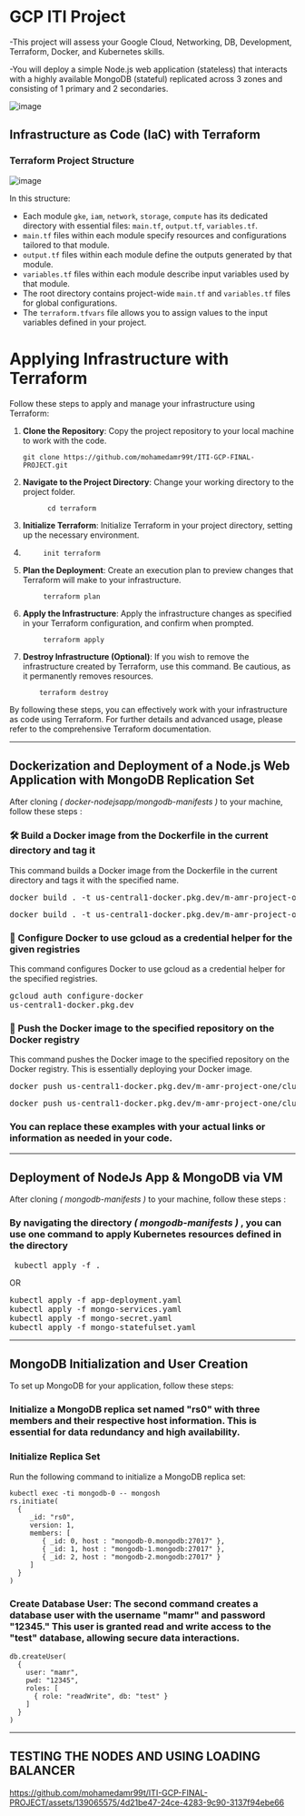 # GCP ITI Project
-This project will assess your Google Cloud, Networking, DB, Development,
Terraform, Docker, and Kubernetes skills.

-You will deploy a simple Node.js web application (stateless) that
interacts with a highly available MongoDB (stateful) replicated across 3 zones
and consisting of 1 primary and 2 secondaries.

![image](https://github.com/mohamedamr99t/ITI-GCP-FINAL-PROJECT/assets/139065575/cb1c221b-0aad-4071-bf50-e970a508f975)

## Infrastructure as Code (IaC) with Terraform 
### Terraform Project Structure

![image](https://github.com/mohamedamr99t/ITI-GCP-FINAL-PROJECT/assets/139065575/34331303-050e-4122-b4e9-b9c8e626efdb)

</details>

In this structure:

- Each module `gke`, `iam`, `network`, `storage`, `compute` has its dedicated directory with essential files: `main.tf`, `output.tf`, `variables.tf`.
- `main.tf` files within each module specify resources and configurations tailored to that module.
- `output.tf` files within each module define the outputs generated by that module.
- `variables.tf` files within each module describe input variables used by that module.
- The root directory contains project-wide `main.tf` and `variables.tf` files for global configurations.
- The `terraform.tfvars` file allows you to assign values to the input variables defined in your project.

# Applying Infrastructure with Terraform

Follow these steps to apply and manage your infrastructure using Terraform:

1. **Clone the Repository**: Copy the project repository to your local machine to work with the code.

       git clone https://github.com/mohamedamr99t/ITI-GCP-FINAL-PROJECT.git
   
2. **Navigate to the Project Directory**: Change your working directory to the project folder. 
  
             cd terraform 
   
3. **Initialize Terraform**: Initialize Terraform in your project directory, setting up the necessary environment.

4.          init terraform 

5. **Plan the Deployment**: Create an execution plan to preview changes that Terraform will make to your infrastructure.
  
            terraform plan 

6. **Apply the Infrastructure**: Apply the infrastructure changes as specified in your Terraform configuration, and confirm when prompted.

            terraform apply

7. **Destroy Infrastructure (Optional)**: If you wish to remove the infrastructure created by Terraform, use this command. Be cautious, as it permanently removes resources.
  
           terraform destroy 

By following these steps, you can effectively work with your infrastructure as code using Terraform. For further details and advanced usage, please refer to the comprehensive Terraform documentation.

---
## Dockerization and Deployment of a Node.js Web Application with MongoDB Replication Set
After cloning *( docker-nodejsapp/mongodb-manifests )* to your machine, follow these steps : 
### 🛠️ Build a Docker image from the Dockerfile in the current directory and tag it
  This command builds a Docker image from the Dockerfile in the current directory and tags it with the specified name.
   <pre>docker build . -t us-central1-docker.pkg.dev/m-amr-project-one/cluster-storage/nodejsapp:v1      -> nodeJs app    </pre>
   <pre>docker build . -t us-central1-docker.pkg.dev/m-amr-project-one/cluster-storage/mongodb-image:v1    -> mongoDB      </pre>  

### 🔑 Configure Docker to use gcloud as a credential helper for the given registries
  This command configures Docker to use gcloud as a credential helper for the specified registries.
    <pre>gcloud auth configure-docker us-central1-docker.pkg.dev</pre>  

### 🚀 Push the Docker image to the specified repository on the Docker registry
  This command pushes the Docker image to the specified repository on the Docker registry. This is essentially deploying your Docker image.
   <pre>docker push us-central1-docker.pkg.dev/m-amr-project-one/cluster-storage/nodejsapp:v1      -> nodeJs app    </pre>
   <pre>docker push us-central1-docker.pkg.dev/m-amr-project-one/cluster-storage/mongodb-image:v1    -> mongoDB      </pre>  
### You can replace these examples with your actual links or information as needed in your code.
---
## Deployment of NodeJs App & MongoDB via VM 
After cloning *( mongodb-manifests )* to your machine, follow these steps : 
### By navigating the directory *( mongodb-manifests )* , you can use one command to apply Kubernetes resources defined in the directory
<pre> kubectl apply -f . </pre>
OR 
<pre>kubectl apply -f app-deployment.yaml
kubectl apply -f mongo-services.yaml
kubectl apply -f mongo-secret.yaml
kubectl apply -f mongo-statefulset.yaml</pre>
---
## MongoDB Initialization and User Creation

To set up MongoDB for your application, follow these steps:

### Initialize a MongoDB replica set named "rs0" with three members and their respective host information. This is essential for data redundancy and high availability.
### Initialize Replica Set

Run the following command to initialize a MongoDB replica set:

```shell
kubectl exec -ti mongodb-0 -- mongosh 
rs.initiate(
  {
     _id: "rs0",
     version: 1,
     members: [
        { _id: 0, host : "mongodb-0.mongodb:27017" },
        { _id: 1, host : "mongodb-1.mongodb:27017" },
        { _id: 2, host : "mongodb-2.mongodb:27017" }
     ]
  }
)
```
### Create Database User: The second command creates a database user with the username "mamr" and password "12345." This user is granted read and write access to the "test" database, allowing secure data interactions.
```
db.createUser(
  {
    user: "mamr",
    pwd: "12345",
    roles: [
      { role: "readWrite", db: "test" }
    ]
  }
)
```

---
## TESTING THE NODES AND USING LOADING BALANCER
https://github.com/mohamedamr99t/ITI-GCP-FINAL-PROJECT/assets/139065575/4d21be47-24ce-4283-9c90-3137f94ebe66

